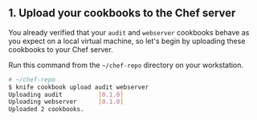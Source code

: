 ## 1. Upload your cookbooks to the Chef server

You already verified that your `audit` and `webserver` cookbooks behave as you expect on a local virtual machine, so let's begin by uploading these cookbooks to your Chef server.

Run this command from the <code class="file-path">~/chef-repo</code> directory on your workstation.

```bash
# ~/chef-repo
$ knife cookbook upload audit webserver
Uploading audit          [0.1.0]
Uploading webserver      [0.1.0]
Uploaded 2 cookbooks.
```
